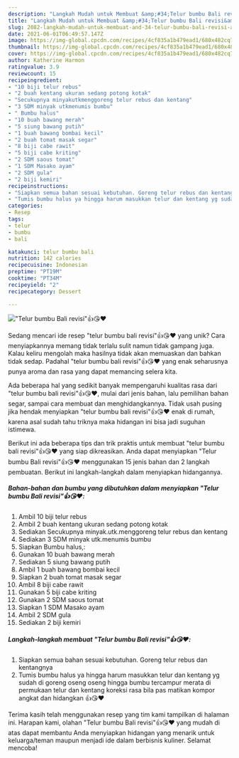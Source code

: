 ```yaml
---
description: "Langkah Mudah untuk Membuat &amp;#34;Telur bumbu Bali revisi&amp;#34;👍😘❤️, Enak Banget"
title: "Langkah Mudah untuk Membuat &amp;#34;Telur bumbu Bali revisi&amp;#34;👍😘❤️, Enak Banget"
slug: 2082-langkah-mudah-untuk-membuat-and-34-telur-bumbu-bali-revisi-and-34-enak-banget
date: 2021-06-01T06:49:57.147Z
image: https://img-global.cpcdn.com/recipes/4cf835a1b479ead1/680x482cq70/telur-bumbu-bali-revisi-foto-resep-utama.jpg
thumbnail: https://img-global.cpcdn.com/recipes/4cf835a1b479ead1/680x482cq70/telur-bumbu-bali-revisi-foto-resep-utama.jpg
cover: https://img-global.cpcdn.com/recipes/4cf835a1b479ead1/680x482cq70/telur-bumbu-bali-revisi-foto-resep-utama.jpg
author: Katherine Harmon
ratingvalue: 3.9
reviewcount: 15
recipeingredient:
- "10 biji telur rebus"
- "2 buah kentang ukuran sedang potong kotak"
- "Secukupnya minyakutkmenggoreng telur rebus dan kentang"
- "3 SDM minyak utkmenumis bumbu"
- " Bumbu halus"
- "10 buah bawang merah"
- "5 siung bawang putih"
- "1 buah bawang bombai kecil"
- "2 buah tomat masak segar"
- "8 biji cabe rawit"
- "5 biji cabe kriting"
- "2 SDM saous tomat"
- "1 SDM Masako ayam"
- "2 SDM gula"
- "2 biji kemiri"
recipeinstructions:
- "Siapkan semua bahan sesuai kebutuhan. Goreng telur rebus dan kentangnya"
- "Tumis bumbu halus ya hingga harum masukkan telur dan kentang yg sudah di goreng oseng oseng hingga bumbu tercampur merata di permukaan telur dan kentang koreksi rasa bila pas matikan kompor angkat dan hidangkan 👍😘❤️"
categories:
- Resep
tags:
- telur
- bumbu
- bali

katakunci: telur bumbu bali 
nutrition: 142 calories
recipecuisine: Indonesian
preptime: "PT19M"
cooktime: "PT34M"
recipeyield: "2"
recipecategory: Dessert

---
```



![&#34;Telur bumbu Bali revisi&#34;👍😘❤️](https://img-global.cpcdn.com/recipes/4cf835a1b479ead1/680x482cq70/telur-bumbu-bali-revisi-foto-resep-utama.jpg)

Sedang mencari ide resep &#34;telur bumbu bali revisi&#34;👍😘❤️ yang unik? Cara menyiapkannya memang tidak terlalu sulit namun tidak gampang juga. Kalau keliru mengolah maka hasilnya tidak akan memuaskan dan bahkan tidak sedap. Padahal &#34;telur bumbu bali revisi&#34;👍😘❤️ yang enak seharusnya punya aroma dan rasa yang dapat memancing selera kita.

Ada beberapa hal yang sedikit banyak mempengaruhi kualitas rasa dari &#34;telur bumbu bali revisi&#34;👍😘❤️, mulai dari jenis bahan, lalu pemilihan bahan segar, sampai cara membuat dan menghidangkannya. Tidak usah pusing jika hendak menyiapkan &#34;telur bumbu bali revisi&#34;👍😘❤️ enak di rumah, karena asal sudah tahu triknya maka hidangan ini bisa jadi suguhan istimewa.




Berikut ini ada beberapa tips dan trik praktis untuk membuat &#34;telur bumbu bali revisi&#34;👍😘❤️ yang siap dikreasikan. Anda dapat menyiapkan &#34;Telur bumbu Bali revisi&#34;👍😘❤️ menggunakan 15 jenis bahan dan 2 langkah pembuatan. Berikut ini langkah-langkah dalam menyiapkan hidangannya.

<!--inarticleads1-->

##### Bahan-bahan dan bumbu yang dibutuhkan dalam menyiapkan &#34;Telur bumbu Bali revisi&#34;👍😘❤️:

1. Ambil 10 biji telur rebus
1. Ambil 2 buah kentang ukuran sedang potong kotak
1. Sediakan Secukupnya minyak.utk.menggoreng telur rebus dan kentang
1. Sediakan 3 SDM minyak utk.menumis bumbu
1. Siapkan  Bumbu halus,:
1. Gunakan 10 buah bawang merah
1. Sediakan 5 siung bawang putih
1. Ambil 1 buah bawang bombai kecil
1. Siapkan 2 buah tomat masak segar
1. Ambil 8 biji cabe rawit
1. Gunakan 5 biji cabe kriting
1. Gunakan 2 SDM saous tomat
1. Siapkan 1 SDM Masako ayam
1. Ambil 2 SDM gula
1. Sediakan 2 biji kemiri




<!--inarticleads2-->

##### Langkah-langkah membuat &#34;Telur bumbu Bali revisi&#34;👍😘❤️:

1. Siapkan semua bahan sesuai kebutuhan. Goreng telur rebus dan kentangnya
1. Tumis bumbu halus ya hingga harum masukkan telur dan kentang yg sudah di goreng oseng oseng hingga bumbu tercampur merata di permukaan telur dan kentang koreksi rasa bila pas matikan kompor angkat dan hidangkan 👍😘❤️




Terima kasih telah menggunakan resep yang tim kami tampilkan di halaman ini. Harapan kami, olahan &#34;Telur bumbu Bali revisi&#34;👍😘❤️ yang mudah di atas dapat membantu Anda menyiapkan hidangan yang menarik untuk keluarga/teman maupun menjadi ide dalam berbisnis kuliner. Selamat mencoba!
